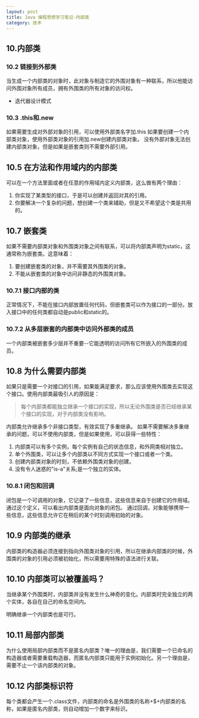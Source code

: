 ```yaml
---
layout: post
title: Java 编程思想学习笔记-内部类
category: 技术
---
```

## 10.内部类

### 10.2 链接到外部类

当生成一个内部类的对象时，此对象与制造它的外围对象有一种联系，所以他能访问外围对象所有成员，拥有外围类的所有对象的访问权。

* 迭代器设计模式

### 10.3 .this和.new

如果需要生成对外部对象的引用，可以使用外部类名字加.this
如果要创建一个内部类对象，使用外部类对象的引用加.new创建内部类对象。
没有外部对象无法创建内部类对象，但是如果是嵌套类则不需要外部引用。

## 10.5 在方法和作用域内的内部类

可以在一个方法里面或者在任意的作用域内定义内部类，这么做有两个理由：

1. 你实现了某类型的接口，于是可以创建并返回对其的引用。
2. 你要解决一个复杂的问题，想创建一个类来辅助，但是又不希望这个类是共用的。

## 10.7 嵌套类

如果不需要内部类对象和外围类对象之间有联系，可以将内部类声明为static，这通常称为嵌套类。这意味着：

1. 要创建嵌套类的对象，并不需要其外围类的对象。
2. 不能从嵌套类的对象中访问非静态的外围类对象。

### 10.7.1 接口内部的类

正常情况下，不能在接口内部放置任何代码，但嵌套类可以作为接口的一部分。放入接口中的任何类都自动是public和static的。

### 10.7.2 从多层嵌套的内部类中访问外部类的成员

一个内部类被嵌套多少层并不重要--它能透明的访问所有它所嵌入的外围类的成员。

## 10.8 为什么需要内部类

如果只是需要一个对接口的引用，如果能满足要求，那么应该使用外围类去实现这个接口。使用内部类最吸引人的原因是：
>每个内部类都能独立继承一个接口的实现，所以无论外围类是否已经继承某个接口的实现，对于内部类没有影响。

内部类允许继承多个非接口类型，有效实现了多重继承。
如果不需要解决多重继承的问题，可以不使用内部类，但是如果使用，可以获得一些特性：

1. 内部类可以有多个实例，每个实例有自己的状态信息，和外网类相对独立。
2. 单个外围类，可以让多个内部类以不同方式实现一个接口或者一个类。
3. 创建内部类对象的时刻，不依赖外围类对象的创建。
4. 没有令人迷惑的"is-a"关系;是一个独立的实体。

### 10.8.1 闭包和回调

闭包是一个可调用的对象，它记录了一些信息，这些信息来自于创建它的作用域。通过这个定义，可以看出内部类是面向对象的闭包。
通过回调，对象能够携带一些信息，这些信息允许它在稍后的某个时刻调用初始的对象。

## 10.9 内部类的继承

内部类的构造器必须连接到指向外围类对象的引用，所以在继承内部类的时候，外围类的对象的引用必须被初始化，所以需要用特殊的语法进行关联。

## 10.10 内部类可以被覆盖吗？

当继承某个外围类时，内部类并没有发生什么神奇的变化。内部类时完全独立的两个实体，各自在自己的命名空间内。

明确继承一个内部类也是可行。

## 10.11 局部内部类

为什么使用局部内部类而不是匿名内部类？唯一的理由是，我们需要一个已命名的构造器或者需要重载构造器，而匿名内部类只能用于实例初始化。另一个理由是，需要不止一个该内部类的对象。

## 10.12 内部类标识符

每个类都会产生一个.class文件，内部类的命名是外围类的名称+$+内部类的名称，如果是匿名内部类，则自动增加一个数字来标识。
